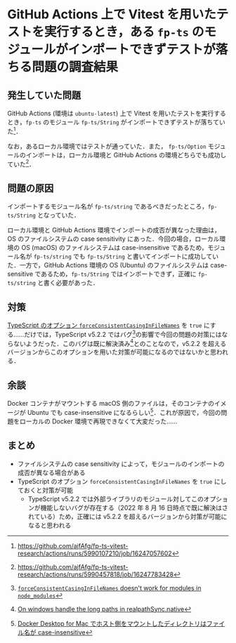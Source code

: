 # GitHub Actions 上で Vitest を用いたテストを実行するとき，ある `fp-ts` のモジュールがインポートできずテストが落ちる問題の調査結果

## 発生していた問題

GitHub Actions (環境は `ubuntu-latest`) 上で Vitest を用いたテストを実行するとき，`fp-ts` のモジュール `fp-ts/String` がインポートできずテストが落ちていた[^1]．

なお，あるローカル環境ではテストが通っていた．また， `fp-ts/Option` モジュールのインポートは，ローカル環境と GitHub Actions の環境どちらでも成功していた[^2]．

[^1]: https://github.com/ajfAfg/fp-ts-vitest-research/actions/runs/5990107210/job/16247057602
[^2]: https://github.com/ajfAfg/fp-ts-vitest-research/actions/runs/5990457818/job/16247783428

## 問題の原因

インポートするモジュール名が `fp-ts/string` であるべきだったところ，`fp-ts/String` となっていた．

ローカル環境と GitHub Actions 環境でインポートの成否が異なった理由は，OS のファイルシステムの case sensitivity にあった．今回の場合，ローカル環境の OS (macOS) のファイルシステムは case-insensitive であるため，モジュール名が `fp-ts/string` でも `fp-ts/String` と書いてインポートに成功していた．一方で，GitHub Actions 環境の OS (Ubuntu) のファイルシステムは case-sensitive であるため，`fp-ts/String` ではインポートできず，正確に `fp-ts/string` と書く必要があった．

## 対策

[TypeScript のオプション `forceConsistentCasingInFileNames`](https://www.typescriptlang.org/tsconfig#forceConsistentCasingInFileNames) を `true` にする……だけでは，TypeScript v5.2.2 ではバグ[^3]の影響で今回の問題の対策にはならないようだった．このバグは既に解決済み[^4]とのことなので，v5.2.2 を超えるバージョンからこのオプションを用いた対策が可能になるのではないかと思われる．

[^3]: [`forceConsistentCasingInFileNames` doesn't work for modules in `node_modules`](https://github.com/microsoft/TypeScript/issues/49470)
[^4]: [On windows handle the long paths in realpathSync.native](https://github.com/microsoft/TypeScript/pull/50306)

## 余談

Docker コンテナがマウントする macOS 側のファイルは，そのコンテナのイメージが Ubuntu でも case-insensitive になるらしい[^5]．これが原因で，今回の問題をローカルの Docker 環境で再現できなくて大変だった……

[^5]: [Docker Desktop for Mac でホスト側をマウントしたディレクトリはファイル名が case-insensitive](https://please-sleep.cou929.nu/afps-and-docker-for-mac-fs-case-sensitivity.html)

## まとめ

- ファイルシステムの case sensitivity によって，モジュールのインポートの成否が異なる場合がある
- TypeScript のオプション `forceConsistentCasingInFileNames` を `true` にしておくと対策が可能
  - TypeScript v5.2.2 では外部ライブラリのモジュール対してこのオプションが機能しないバグが存在する（2022 年 8 月 16 日時点で既に解決はされている）ため，正確には v5.2.2 を超えるバージョンから対策が可能になると思われる
